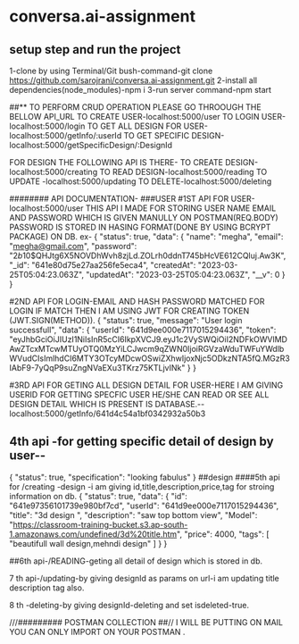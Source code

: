 # conversa.ai-assignment
## setup step and run the project

1-clone by using Terminal/Git bush-command-git clone https://github.com/sarojrani/conversa.ai-assignment.git
2-install all dependencies(node_modules)-npm i
3-run server command-npm start

##** TO PERFORM CRUD OPERATION PLEASE GO THROOUGH THE BELLOW API_URL
TO CREATE USER-localhost:5000/user
TO LOGIN USER-localhost:5000/login
TO GET ALL DESIGN FOR USER-localhost:5000/getInfo/:userId
TO GET SPECIFIC DESIGN-localhost:5000/getSpecificDesign/:DesignId

FOR DESIGN THE FOLLOWING API IS THERE-
TO CREATE DESIGN-localhost:5000/creating
TO READ DESIGN-localhost:5000/reading
TO UPDATE -localhost:5000/updating
TO DELETE-localhost:5000/deleting

######## API DOCUMENTATION-
###USER 
#1ST API FOR USER-localhost:5000/user
THIS API I MADE FOR STORING USER NAME EMAIL AND PASSWORD WHICH IS GIVEN MANULLY ON POSTMAN(REQ.BODY)
PASSWORD IS STORED IN HASING FORMAT(DONE BY USING BCRYPT PACKAGE)
ON DB.
ex-
{
    "status": true,
    "data": {
        "name": "megha",
        "email": "megha@gmail.com",
        "password": "$2b$10$QHJtg6X5NOVDhWvh8zjLd.ZOLrh0ddnT745bHcVE612CQluj.Aw3K",
        "_id": "641e80d75e27aa256fe5eca4",
        "createdAt": "2023-03-25T05:04:23.063Z",
        "updatedAt": "2023-03-25T05:04:23.063Z",
        "__v": 0
    }
}

#2ND API FOR LOGIN-EMAIL AND HASH PASSWORD MATCHED FOR LOGIN IF MATCH THEN I AM USING JWT FOR CREATING TOKEN (JWT.SIGN(METHOD)).
{
    "status": true,
    "message": "User login successfull",
    "data": {
        "userId": "641d9ee000e7117015294436",
        "token": "eyJhbGciOiJIUzI1NiIsInR5cCI6IkpXVCJ9.eyJ1c2VySWQiOiI2NDFkOWVlMDAwZTcxMTcwMTUyOTQ0MzYiLCJwcm9qZWN0IjoiRGVzaWduTWFuYWdlbWVudCIsImlhdCI6MTY3OTcyMDcwOSwiZXhwIjoxNjc5ODkzNTA5fQ.MGzR3IAbF9-7yQqP9suZngNVaEXu3TKrz75KTLjvINk"
    }
}

#3RD API FOR GETING ALL DESIGN DETAIL FOR USER-HERE I AM GIVING USERID FOR GETTING SPECFIC USER HE/SHE CAN READ OR SEE ALL DESIGN DETAIL WHICH IS PRESENT IS DATABASE.--localhost:5000/getInfo/641d4c54a1bf0342932a50b3


## 4th api -for getting specific detail of design by user--
{
    "status": true,
    "specification": "looking fabulus"
}
##design
####5th api for /creating -design -i am giving id,title,description,price,tag for stroing information on db.
{
    "status": true,
    "data": {
        "id": "641e97356101739e980bf7cd",
        "userId": "641d9ee000e7117015294436",
        "title": "3d design ",
        "description": "saw top bottom view",
        "Model": "https://classroom-training-bucket.s3.ap-south-1.amazonaws.com/undefined/3d%20title.htm",
        "price": 4000,
        "tags": [
            "beautifull wall design,mehndi design"
        ]
    }
}

##6th api-/READING-geting all detail of design which is stored in db.


7 th api-/updating-by giving designId as params on url-i am updating title description tag also.


8 th -deleting-by giving designId-deleting and set isdeleted-true.

///######### POSTMAN COLLECTION ##//
I WILL BE PUTTING ON MAIL YOU CAN ONLY IMPORT ON YOUR POSTMAN . 




